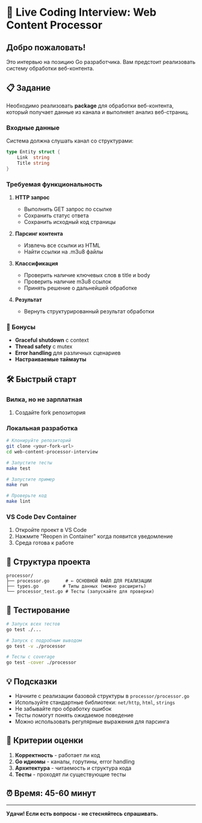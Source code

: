 # 🚀 Live Coding Interview: Web Content Processor

## Добро пожаловать!

Это интервью на позицию Go разработчика. Вам предстоит реализовать систему обработки веб-контента.

## 📋 Задание

Необходимо реализовать **package** для обработки веб-контента, который получает данные из канала и выполняет анализ веб-страниц.

### Входные данные

Система должна слушать канал со структурами:

```go
type Entity struct {
    Link  string
    Title string
}
```

### Требуемая функциональность

1. **HTTP запрос**
    - Выполнить GET запрос по ссылке
    - Сохранить статус ответа
    - Сохранить исходный код страницы

2. **Парсинг контента**
    - Извлечь все ссылки из HTML
    - Найти ссылки на .m3u8 файлы

3. **Классификация**
    - Проверить наличие ключевых слов в title и body
    - Проверить наличие m3u8 ссылок
    - Принять решение о дальнейшей обработке

4. **Результат**
    - Вернуть структурированный результат обработки

### 🎯 Бонусы

- **Graceful shutdown** с context
- **Thread safety** с mutex
- **Error handling** для различных сценариев
- **Настраиваемые таймауты**

## 🛠 Быстрый старт

### Вилка, но не зарплатная

1. Создайте fork репозитория

### Локальная разработка

```bash
# Клонируйте репозиторий
git clone <your-fork-url>
cd web-content-processor-interview

# Запустите тесты
make test

# Запустите пример
make run

# Проверьте код
make lint
```

### VS Code Dev Container

1. Откройте проект в VS Code
2. Нажмите "Reopen in Container" когда появится уведомление
3. Среда готова к работе

## 📁 Структура проекта

```
processor/
├── processor.go      # ← ОСНОВНОЙ ФАЙЛ ДЛЯ РЕАЛИЗАЦИИ
├── types.go         # Типы данных (можно расширить)
└── processor_test.go # Тесты (запускайте для проверки)
```

## 🧪 Тестирование

```bash
# Запуск всех тестов
go test ./...

# Запуск с подробным выводом
go test -v ./processor

# Тесты с coverage
go test -cover ./processor
```

## 💡 Подсказки

- Начните с реализации базовой структуры в `processor/processor.go`
- Используйте стандартные библиотеки: `net/http`, `html`, `strings`
- Не забывайте про обработку ошибок
- Тесты помогут понять ожидаемое поведение
- Можно использовать регулярные выражения для парсинга

## 📝 Критерии оценки

1. **Корректность** - работает ли код
2. **Go идиомы** - каналы, горутины, error handling
3. **Архитектура** - читаемость и структура кода
4. **Тесты** - проходят ли существующие тесты

## ⏰ Время: 45-60 минут

---

**Удачи! Если есть вопросы - не стесняйтесь спрашивать.**